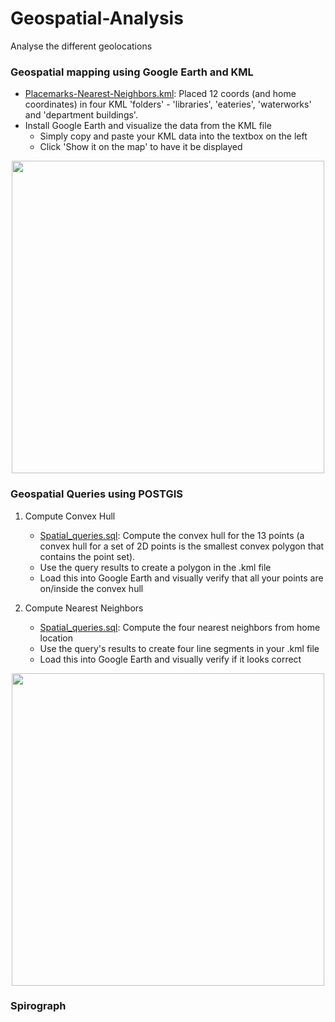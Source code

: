 # Geospatial-Analysis
Analyse the different geolocations


### Geospatial mapping using Google Earth and KML
* [Placemarks-Nearest-Neighbors.kml](Placemarks-Nearest-Neighbors.kml): Placed 12 coords (and home coordinates) in four KML 'folders' - 'libraries', 'eateries', 'waterworks' and 'department buildings'.
* Install Google Earth and visualize the data from the KML file
  * Simply copy and paste your KML data into the textbox on the left
  * Click 'Show it on the map' to have it be displayed

<p align="center"><img src="images/spatial_visualization.png" width="500"></p>

### Geospatial Queries using POSTGIS
1. Compute Convex Hull
   * [Spatial_queries.sql](spatial_queries.sql): Compute the convex hull for the 13 points (a convex hull for a set of 2D points is the smallest convex polygon that contains the point set). 
   * Use the query results to create a polygon in the .kml file 
   * Load this into Google Earth and visually verify that all your points are on/inside the convex hull

2. Compute Nearest Neighbors
   * [Spatial_queries.sql](spatial_queries.sql): Compute the four nearest neighbors from home location
   * Use the query's results to create four line segments in your .kml file
   * Load this into Google Earth and visually verify if it looks correct

<p align="center"><img src="images/spatial_queries.png" width="500"></p>


### Spirograph